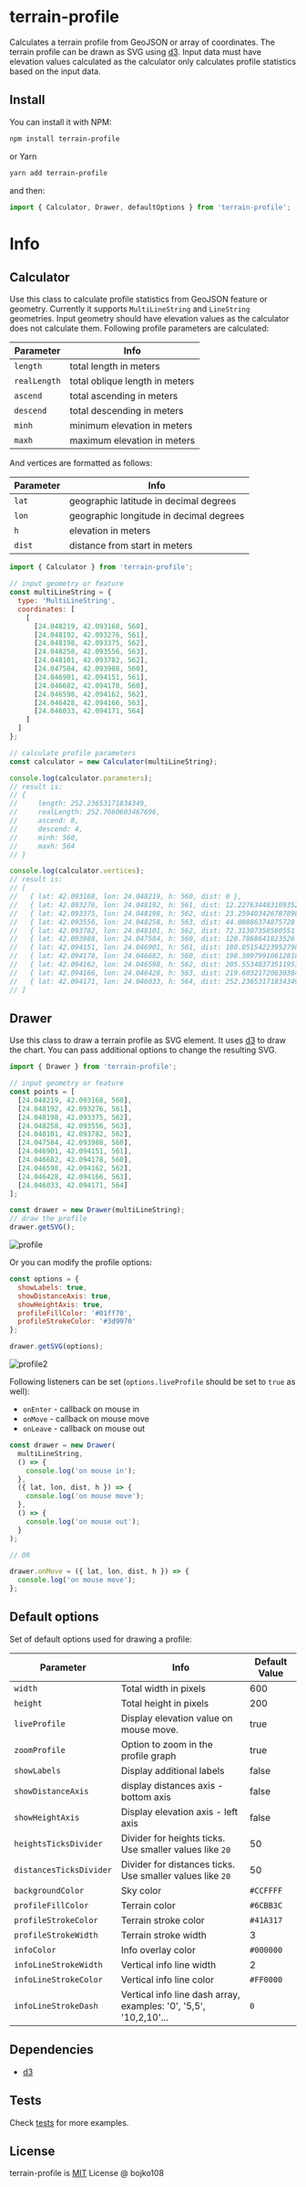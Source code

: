 # terrain-profile

Calculates a terrain profile from GeoJSON or array of coordinates. The terrain profile can be drawn as SVG using [d3](https://www.npmjs.com/package/d3). Input data must have elevation values calculated as the calculator only calculates profile statistics based on the input data.

## Install

You can install it with NPM:

```bash
npm install terrain-profile
```

or Yarn

```bash
yarn add terrain-profile
```

and then:

```js
import { Calculator, Drawer, defaultOptions } from 'terrain-profile';
```

# Info

## Calculator

Use this class to calculate profile statistics from GeoJSON feature or geometry. Currently it supports `MultiLineString` and `LineString` geometries. Input geometry should have elevation values as the calculator does not calculate them. Following profile parameters are calculated:

| Parameter    | Info                           |
| ------------ | ------------------------------ |
| `length`     | total length in meters         |
| `realLength` | total oblique length in meters |
| `ascend`     | total ascending in meters      |
| `descend`    | total descending in meters     |
| `minh`       | minimum elevation in meters    |
| `maxh`       | maximum elevation in meters    |

And vertices are formatted as follows:

| Parameter | Info                                    |
| --------- | --------------------------------------- |
| `lat`     | geographic latitude in decimal degrees  |
| `lon`     | geographic longitude in decimal degrees |
| `h`       | elevation in meters                     |
| `dist`    | distance from start in meters           |

```js
import { Calculator } from 'terrain-profile';

// input geometry or feature
const multiLineString = {
  type: 'MultiLineString',
  coordinates: [
    [
      [24.048219, 42.093168, 560],
      [24.048192, 42.093276, 561],
      [24.048198, 42.093375, 562],
      [24.048258, 42.093556, 563],
      [24.048101, 42.093782, 562],
      [24.047584, 42.093988, 560],
      [24.046901, 42.094151, 561],
      [24.046682, 42.094178, 560],
      [24.046598, 42.094162, 562],
      [24.046428, 42.094166, 563],
      [24.046033, 42.094171, 564]
    ]
  ]
};

// calculate profile parameters
const calculator = new Calculator(multiLineString);

console.log(calculator.parameters);
// result is:
// {
//     length: 252.23653171834349,
//     realLength: 252.7660603467696,
//     ascend: 8,
//     descend: 4,
//     minh: 560,
//     maxh: 564
// }

console.log(calculator.vertices);
// result is:
// [
//   { lat: 42.093168, lon: 24.048219, h: 560, dist: 0 },
//   { lat: 42.093276, lon: 24.048192, h: 561, dist: 12.227634483109352 },
//   { lat: 42.093375, lon: 24.048198, h: 562, dist: 23.259403426787898 },
//   { lat: 42.093556, lon: 24.048258, h: 563, dist: 44.00886374875728 },
//   { lat: 42.093782, lon: 24.048101, h: 562, dist: 72.31307358580551 },
//   { lat: 42.093988, lon: 24.047584, h: 560, dist: 120.7868641823526 },
//   { lat: 42.094151, lon: 24.046901, h: 561, dist: 180.05154223952798 },
//   { lat: 42.094178, lon: 24.046682, h: 560, dist: 198.38979910612818 },
//   { lat: 42.094162, lon: 24.046598, h: 562, dist: 205.55348373511953 },
//   { lat: 42.094166, lon: 24.046428, h: 563, dist: 219.60321720630384 },
//   { lat: 42.094171, lon: 24.046033, h: 564, dist: 252.23653171834349 }
// ]
```

## Drawer

Use this class to draw a terrain profile as SVG element. It uses [d3](https://www.npmjs.com/package/d3) to draw the chart. You can pass additional options to change the resulting SVG.

```js
import { Drawer } from 'terrain-profile';

// input geometry or feature
const points = [
  [24.048219, 42.093168, 560],
  [24.048192, 42.093276, 561],
  [24.048198, 42.093375, 562],
  [24.048258, 42.093556, 563],
  [24.048101, 42.093782, 562],
  [24.047584, 42.093988, 560],
  [24.046901, 42.094151, 561],
  [24.046682, 42.094178, 560],
  [24.046598, 42.094162, 562],
  [24.046428, 42.094166, 563],
  [24.046033, 42.094171, 564]
];

const drawer = new Drawer(multiLineString);
// draw the profile
drawer.getSVG();
```

![profile](https://raw.githubusercontent.com/bojko108/terrain-profile/master/tests/example.svg?sanitize=true)

Or you can modify the profile options:

```js
const options = {
  showLabels: true,
  showDistanceAxis: true,
  showHeightAxis: true,
  profileFillColor: '#01ff70',
  profileStrokeColor: '#3d9970'
};

drawer.getSVG(options);
```

![profile2](https://raw.githubusercontent.com/bojko108/terrain-profile/master/tests/example2.svg?sanitize=true)

Following listeners can be set (`options.liveProfile` should be set to `true` as well):

- `onEnter` - callback on mouse in
- `onMove` - callback on mouse move
- `onLeave` - callback on mouse out

```js
const drawer = new Drawer(
  multiLineString,
  () => {
    console.log('on mouse in');
  },
  ({ lat, lon, dist, h }) => {
    console.log('on mouse move');
  },
  () => {
    console.log('on mouse out');
  }
);

// OR

drawer.onMove = ({ lat, lon, dist, h }) => {
  console.log('on mouse move');
};
```

## Default options

Set of default options used for drawing a profile:

| Parameter               | Info                                                              | Default Value |
| ----------------------- | ----------------------------------------------------------------- | ------------- |
| `width`                 | Total width in pixels                                             | 600           |
| `height`                | Total height in pixels                                            | 200           |
| `liveProfile`           | Display elevation value on mouse move.                            | true          |
| `zoomProfile`           | Option to zoom in the profile graph                               | true          |
| `showLabels`            | Display additional labels                                         | false         |
| `showDistanceAxis`      | display distances axis - bottom axis                              | false         |
| `showHeightAxis`        | Display elevation axis - left axis                                | false         |
| `heightsTicksDivider`   | Divider for heights ticks. Use smaller values like `20`           | 50            |
| `distancesTicksDivider` | Divider for distances ticks. Use smaller values like `20`         | 50            |
| `backgroundColor`       | Sky color                                                         | `#CCFFFF`     |
| `profileFillColor`      | Terrain color                                                     | `#6CBB3C`     |
| `profileStrokeColor`    | Terrain stroke color                                              | `#41A317`     |
| `profileStrokeWidth`    | Terrain stroke width                                              | 3             |
| `infoColor`             | Info overlay color                                                | `#000000`     |
| `infoLineStrokeWidth`   | Vertical info line width                                          | 2             |
| `infoLineStrokeColor`   | Vertical info line color                                          | `#FF0000`     |
| `infoLineStrokeDash`    | Vertical info line dash array, examples: '0', '5,5', '10,2,10'... | `0`           |

## Dependencies

- [d3](https://www.npmjs.com/package/d3)

## Tests

Check [tests](https://github.com/bojko108/terrain-profile/tree/master/tests) for more examples.

## License

terrain-profile is [MIT](https://github.com/bojko108/terrain-profile/tree/master/LICENSE) License @ bojko108
